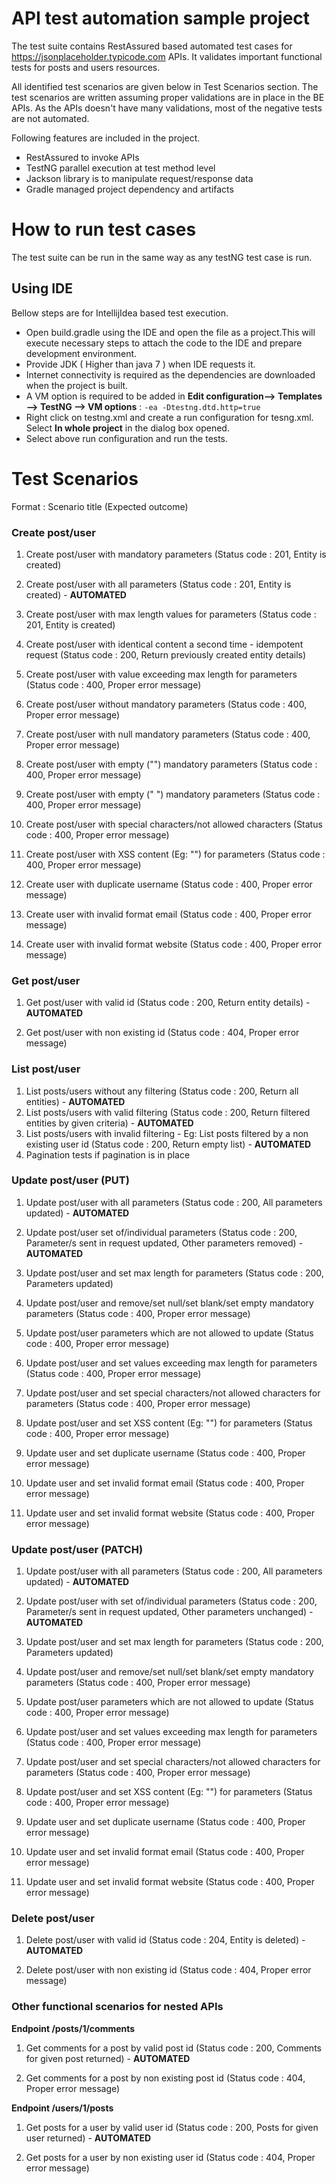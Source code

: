 # API test automation sample project
The test suite contains RestAssured based automated test cases for https://jsonplaceholder.typicode.com APIs. 
It validates important functional tests for posts and users resources.

All identified test scenarios are given below in Test Scenarios section.
The test scenarios are written assuming proper validations are in place in the BE APIs.
As the APIs doesn't have many validations, most of the negative tests are not automated.

Following features are included in the project.

  - RestAssured to invoke APIs
  - TestNG parallel execution at test method level
  - Jackson library is to manipulate request/response data
  - Gradle managed project dependency and artifacts

# How to run test cases
The test suite can be run in the same way as any testNG test case is run.

## Using IDE
Bellow steps are for IntellijIdea based test execution.
  - Open build.gradle using the IDE and open the file as a project.This will execute necessary steps to attach the code to the IDE and prepare development environment.
  - Provide JDK ( Higher than java 7 ) when IDE requests it.
  - Internet connectivity is required as the dependencies are downloaded when the project is built.
  - A VM option is required to be added in **Edit configuration--> Templates --> TestNG --> VM options** : `-ea -Dtestng.dtd.http=true`
  - Right click on testng.xml and create a run configuration for tesng.xml. Select **In whole project** in the dialog box opened.
  - Select above run configuration and run the tests.
  
# Test Scenarios
Format : Scenario title (Expected outcome)

### Create post/user
1. Create post/user with mandatory parameters (Status code : 201, Entity is created)
2. Create post/user with all parameters (Status code : 201, Entity is created) - **AUTOMATED**
3. Create post/user with max length values for parameters (Status code : 201, Entity is created)
4. Create post/user with identical content a second time - idempotent request (Status code : 200, Return previously created entity details)

5. Create post/user with value exceeding max length for parameters (Status code : 400, Proper error message)
6. Create post/user without mandatory parameters (Status code : 400, Proper error message)
7. Create post/user with null mandatory parameters (Status code : 400, Proper error message)
8. Create post/user with empty ("") mandatory parameters (Status code : 400, Proper error message)
9. Create post/user with empty (" ") mandatory parameters (Status code : 400, Proper error message)
10. Create post/user with special characters/not allowed characters (Status code : 400, Proper error message)
11. Create post/user with XSS content (Eg: "<script>alert('xss')</script>") for parameters (Status code : 400, Proper error message)
12. Create user with duplicate username (Status code : 400, Proper error message)
13. Create user with invalid format email (Status code : 400, Proper error message)
14. Create user with invalid format website (Status code : 400, Proper error message)

### Get post/user
1. Get post/user with valid id (Status code : 200, Return entity details) - **AUTOMATED**

2. Get post/user with non existing id  (Status code : 404, Proper error message)

### List post/user
1. List posts/users without any filtering (Status code : 200, Return all entities) - **AUTOMATED**
2. List posts/users with valid filtering (Status code : 200, Return filtered entities by given criteria) - **AUTOMATED**
3. List posts/users with invalid filtering - Eg: List posts filtered by a non existing user id (Status code : 200, Return empty list) - **AUTOMATED**
4. Pagination tests if pagination is in place

### Update post/user (PUT)
1. Update post/user with all parameters (Status code : 200, All parameters updated) - **AUTOMATED**
2. Update post/user set of/individual parameters (Status code : 200, Parameter/s sent in request updated, Other parameters removed) - **AUTOMATED**
3. Update post/user and set max length for parameters  (Status code : 200, Parameters updated)

4. Update post/user and remove/set null/set blank/set empty mandatory parameters  (Status code : 400, Proper error message)
5. Update post/user parameters which are not allowed to update (Status code : 400, Proper error message)
6. Update post/user and set values exceeding max length for parameters  (Status code : 400, Proper error message)
7. Update post/user and set special characters/not allowed characters for parameters (Status code : 400, Proper error message)
8. Update post/user and set XSS content (Eg: "<script>alert('xss')</script>") for parameters (Status code : 400, Proper error message)
9. Update user and set duplicate username (Status code : 400, Proper error message)
10. Update user and set invalid format email (Status code : 400, Proper error message)
11. Update user and set invalid format website (Status code : 400, Proper error message)

### Update post/user (PATCH)
1. Update post/user with all parameters (Status code : 200, All parameters updated) - **AUTOMATED**
2. Update post/user with set of/individual parameters (Status code : 200, Parameter/s sent in request updated, Other parameters unchanged) - **AUTOMATED**
3. Update post/user and set max length for parameters  (Status code : 200, Parameters updated)

4. Update post/user and remove/set null/set blank/set empty mandatory parameters  (Status code : 400, Proper error message)
5. Update post/user parameters which are not allowed to update (Status code : 400, Proper error message)
6. Update post/user and set values exceeding max length for parameters  (Status code : 400, Proper error message)
7. Update post/user and set special characters/not allowed characters for parameters (Status code : 400, Proper error message)
8. Update post/user and set XSS content (Eg: "<script>alert('xss')</script>") for parameters (Status code : 400, Proper error message)
9. Update user and set duplicate username (Status code : 400, Proper error message)
10. Update user and set invalid format email (Status code : 400, Proper error message)
11. Update user and set invalid format website (Status code : 400, Proper error message)

### Delete post/user
1. Delete post/user with valid id (Status code : 204, Entity is deleted) - **AUTOMATED**

2. Delete post/user with non existing id  (Status code : 404, Proper error message)

### Other functional scenarios for nested APIs
**Endpoint /posts/1/comments**
1. Get comments for a post by valid post id (Status code : 200, Comments for given post returned) - **AUTOMATED**

2. Get comments for a post by non existing post id (Status code : 404, Proper error message)

**Endpoint /users/1/posts**
1. Get posts for a user by valid user id (Status code : 200, Posts for given user returned) - **AUTOMATED**

2. Get posts for a user by non existing user id (Status code : 404, Proper error message)
